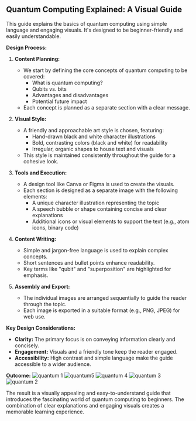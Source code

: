 ## Quantum Computing Explained: A Visual Guide

This guide explains the basics of quantum computing using simple language and engaging visuals. It's designed to be beginner-friendly and easily understandable.

**Design Process:**

1. **Content Planning:**
   - We start by defining the core concepts of quantum computing to be covered:
      - What is quantum computing?
      - Qubits vs. bits
      - Advantages and disadvantages
      - Potential future impact
   - Each concept is planned as a separate section with a clear message.

2. **Visual Style:**
   - A friendly and approachable art style is chosen, featuring:
      - Hand-drawn black and white character illustrations
      - Bold, contrasting colors (black and white) for readability
      - Irregular, organic shapes to house text and visuals
   - This style is maintained consistently throughout the guide for a cohesive look.

3. **Tools and Execution:**
   - A design tool like Canva or Figma is used to create the visuals.
   - Each section is designed as a separate image with the following elements:
      - A unique character illustration representing the topic
      - A speech bubble or shape containing concise and clear explanations
      - Additional icons or visual elements to support the text (e.g., atom icons, binary code)

4. **Content Writing:**
   - Simple and jargon-free language is used to explain complex concepts.
   - Short sentences and bullet points enhance readability.
   - Key terms like "qubit" and "superposition" are highlighted for emphasis.

5. **Assembly and Export:**
   - The individual images are arranged sequentially to guide the reader through the topic.
   - Each image is exported in a suitable format (e.g., PNG, JPEG) for web use.

**Key Design Considerations:**

- **Clarity:**  The primary focus is on conveying information clearly and concisely.
- **Engagement:** Visuals and a friendly tone keep the reader engaged.
- **Accessibility:**  High contrast and simple language make the guide accessible to a wider audience.

**Outcome:**
![quantum 1](https://github.com/user-attachments/assets/3a3d0054-4707-4e98-a0d7-b6c05a64ee9f)
![quantum5](https://github.com/user-attachments/assets/78ed16ea-598c-417b-bec1-7c9de682e332)
![quantum 4](https://github.com/user-attachments/assets/320d593d-bb19-461a-954a-856627016d8a)
![quantum 3](https://github.com/user-attachments/assets/1018a117-6d41-41ae-b78d-e5bf7a808a17)
![quantum 2](https://github.com/user-attachments/assets/2c8ba240-1def-40fb-a7a5-29da493b6959)

The result is a visually appealing and easy-to-understand guide that introduces the fascinating world of quantum computing to beginners. The combination of clear explanations and engaging visuals creates a memorable learning experience. 
